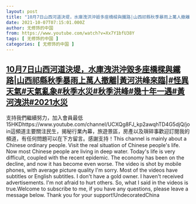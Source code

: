 ```yaml
---
layout: post
title: "10月7日山西河道決堤，水庫洩洪沖毀多座橋樑與鐵路|山西祁縣秋季暴雨上萬人撤離|黃河洪峰來臨|#怪異天氣#天氣亂象#秋季水災#秋季洪峰#幾十年一遇#黃河洩洪#2021水災"
date: 2021-10-07T07:15:01.000Z
author: 无修饰的中国
from: https://www.youtube.com/watch?v=Xx7Y1bfU38Y
tags: [ 无修饰的中国 ]
categories: [ 无修饰的中国 ]
---
```

<!--1633590901000-->
[10月7日山西河道決堤，水庫洩洪沖毀多座橋樑與鐵路|山西祁縣秋季暴雨上萬人撤離|黃河洪峰來臨|#怪異天氣#天氣亂象#秋季水災#秋季洪峰#幾十年一遇#黃河洩洪#2021水災](https://www.youtube.com/watch?v=Xx7Y1bfU38Y)
------

<div>
支持我們繼續努力，加入會員最低15HKDhttps://www.youtube.com/channel/UCXQg8FJ_kp2awqhTD4G5djQ/join這頻道主要關注民生，揭秘行業內幕，旅遊景區，房產以及瑣碎事歡迎訂閱我的頻道，有任何問題可以在下方留言。感謝支持！This channel is mainly about a Chinese ordinary people. Visit the real situation of Chinese people's life. Now most Chinese people are living in deep water. Today's life is very difficult, coupled with the recent epidemic. The economy has been on the decline, and now it has become even worse. The video is shot by mobile phones, with average picture quality I'm sorry. Most of the videos have subtitles or English subtitles. I don't have a gold owner. I haven't received advertisements. I'm not afraid to hurt others. So, what I said in the videos is true.Welcome to subscribe to me, if you have any questions, please leave a message below. Thank you for your support!UndecoratedChina
</div>
